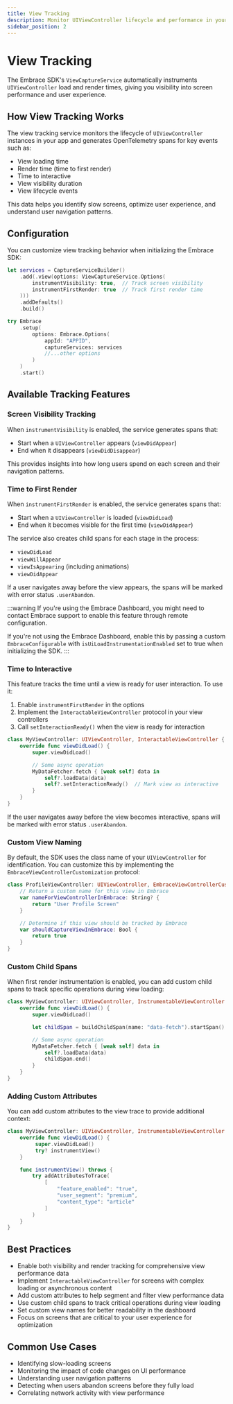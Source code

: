 ```yaml
---
title: View Tracking
description: Monitor UIViewController lifecycle and performance in your iOS app
sidebar_position: 2
---
```


# View Tracking

The Embrace SDK's `ViewCaptureService` automatically instruments `UIViewController` load and render times, giving you visibility into screen performance and user experience.

## How View Tracking Works

The view tracking service monitors the lifecycle of `UIViewController` instances in your app and generates OpenTelemetry spans for key events such as:
- View loading time
- Render time (time to first render)
- Time to interactive
- View visibility duration
- View lifecycle events

This data helps you identify slow screens, optimize user experience, and understand user navigation patterns.

## Configuration

You can customize view tracking behavior when initializing the Embrace SDK:

```swift
let services = CaptureServiceBuilder()
    .add(.view(options: ViewCaptureService.Options(
        instrumentVisibility: true,  // Track screen visibility
        instrumentFirstRender: true  // Track first render time
    )))
    .addDefaults()
    .build()

try Embrace
    .setup(
        options: Embrace.Options(
            appId: "APPID",
            captureServices: services
            //...other options
        )
    )
    .start()
```

## Available Tracking Features

### Screen Visibility Tracking

When `instrumentVisibility` is enabled, the service generates spans that:
- Start when a `UIViewController` appears (`viewDidAppear`)
- End when it disappears (`viewDidDisappear`)

This provides insights into how long users spend on each screen and their navigation patterns.

### Time to First Render

When `instrumentFirstRender` is enabled, the service generates spans that:
- Start when a `UIViewController` is loaded (`viewDidLoad`)
- End when it becomes visible for the first time (`viewDidAppear`)

The service also creates child spans for each stage in the process:
- `viewDidLoad`
- `viewWillAppear`
- `viewIsAppearing` (including animations)
- `viewDidAppear`

If a user navigates away before the view appears, the spans will be marked with error status `.userAbandon`.

:::warning
If you're using the Embrace Dashboard, you might need to contact Embrace support to enable this feature through remote configuration.

If you're not using the Embrace Dashboard, enable this by passing a custom `EmbraceConfigurable` with `isUiLoadInstrumentationEnabled` set to true when initializing the SDK.
:::

### Time to Interactive

This feature tracks the time until a view is ready for user interaction. To use it:

1. Enable `instrumentFirstRender` in the options
2. Implement the `InteractableViewController` protocol in your view controllers
3. Call `setInteractionReady()` when the view is ready for interaction

```swift
class MyViewController: UIViewController, InteractableViewController {
    override func viewDidLoad() {
        super.viewDidLoad()

        // Some async operation
        MyDataFetcher.fetch { [weak self] data in
            self?.loadData(data)
            self?.setInteractionReady()  // Mark view as interactive
        }
    }
}
```

If the user navigates away before the view becomes interactive, spans will be marked with error status `.userAbandon`.

### Custom View Naming

By default, the SDK uses the class name of your `UIViewController` for identification. You can customize this by implementing the `EmbraceViewControllerCustomization` protocol:

```swift
class ProfileViewController: UIViewController, EmbraceViewControllerCustomization {
    // Return a custom name for this view in Embrace
    var nameForViewControllerInEmbrace: String? {
        return "User Profile Screen"
    }

    // Determine if this view should be tracked by Embrace
    var shouldCaptureViewInEmbrace: Bool {
        return true
    }
}
```

### Custom Child Spans

When first render instrumentation is enabled, you can add custom child spans to track specific operations during view loading:

```swift
class MyViewController: UIViewController, InstrumentableViewController {
    override func viewDidLoad() {
        super.viewDidLoad()

        let childSpan = buildChildSpan(name: "data-fetch").startSpan()

        // Some async operation
        MyDataFetcher.fetch { [weak self] data in
            self?.loadData(data)
            childSpan.end()
        }
    }
}
```

### Adding Custom Attributes

You can add custom attributes to the view trace to provide additional context:

```swift
class MyViewController: UIViewController, InstrumentableViewController {
    override func viewDidLoad() {
         super.viewDidLoad()
         try? instrumentView()
    }

    func instrumentView() throws {
        try addAttributesToTrace(
            [
                "feature_enabled": "true",
                "user_segment": "premium",
                "content_type": "article"
            ]
        )
    }
}
```

## Best Practices

- Enable both visibility and render tracking for comprehensive view performance data
- Implement `InteractableViewController` for screens with complex loading or asynchronous content
- Add custom attributes to help segment and filter view performance data
- Use custom child spans to track critical operations during view loading
- Set custom view names for better readability in the dashboard
- Focus on screens that are critical to your user experience for optimization

## Common Use Cases

- Identifying slow-loading screens
- Monitoring the impact of code changes on UI performance
- Understanding user navigation patterns
- Detecting when users abandon screens before they fully load
- Correlating network activity with view performance
